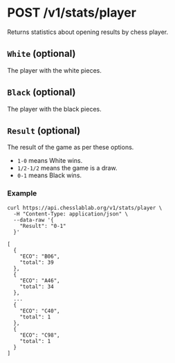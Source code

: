 # POST /v1/stats/player

Returns statistics about opening results by chess player.

## `White` (optional)

The player with the white pieces.

## `Black` (optional)

The player with the black pieces.

## `Result` (optional)

The result of the game as per these options.

- `1-0` means White wins.
- `1/2-1/2` means the game is a draw.
- `0-1` means Black wins.

### Example

```text
curl https://api.chesslablab.org/v1/stats/player \
  -H "Content-Type: application/json" \
  --data-raw '{
    "Result": "0-1"
  }'
```

```text
[
  {
    "ECO": "B06",
    "total": 39
  },
  {
    "ECO": "A46",
    "total": 34
  },
  ...
  {
    "ECO": "C40",
    "total": 1
  },
  {
    "ECO": "C98",
    "total": 1
  }
]
```
